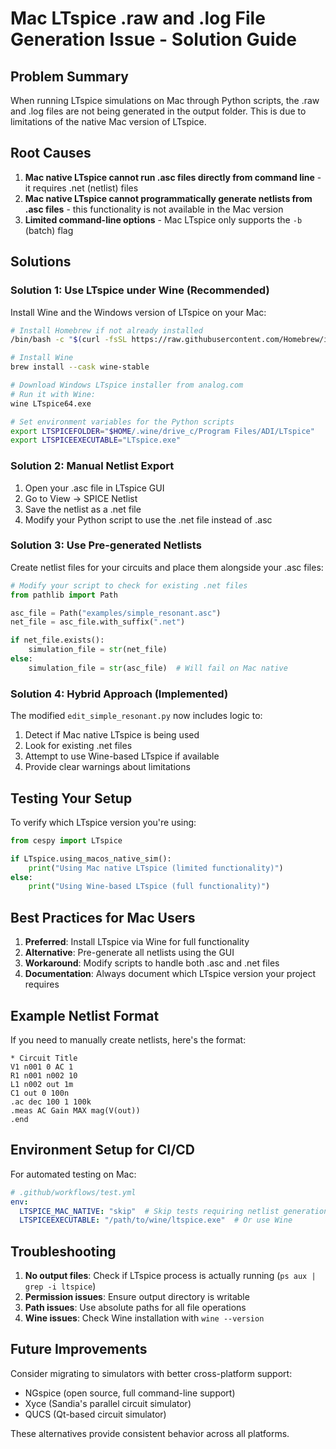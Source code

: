 # Mac LTspice .raw and .log File Generation Issue - Solution Guide

## Problem Summary

When running LTspice simulations on Mac through Python scripts, the .raw and .log files are not being generated in the output folder. This is due to limitations of the native Mac version of LTspice.

## Root Causes

1. **Mac native LTspice cannot run .asc files directly from command line** - it requires .net (netlist) files
2. **Mac native LTspice cannot programmatically generate netlists from .asc files** - this functionality is not available in the Mac version
3. **Limited command-line options** - Mac LTspice only supports the `-b` (batch) flag

## Solutions

### Solution 1: Use LTspice under Wine (Recommended)

Install Wine and the Windows version of LTspice on your Mac:

```bash
# Install Homebrew if not already installed
/bin/bash -c "$(curl -fsSL https://raw.githubusercontent.com/Homebrew/install/HEAD/install.sh)"

# Install Wine
brew install --cask wine-stable

# Download Windows LTspice installer from analog.com
# Run it with Wine:
wine LTspice64.exe

# Set environment variables for the Python scripts
export LTSPICEFOLDER="$HOME/.wine/drive_c/Program Files/ADI/LTspice"
export LTSPICEEXECUTABLE="LTspice.exe"
```

### Solution 2: Manual Netlist Export

1. Open your .asc file in LTspice GUI
2. Go to View → SPICE Netlist
3. Save the netlist as a .net file
4. Modify your Python script to use the .net file instead of .asc

### Solution 3: Use Pre-generated Netlists

Create netlist files for your circuits and place them alongside your .asc files:

```python
# Modify your script to check for existing .net files
from pathlib import Path

asc_file = Path("examples/simple_resonant.asc")
net_file = asc_file.with_suffix(".net")

if net_file.exists():
    simulation_file = str(net_file)
else:
    simulation_file = str(asc_file)  # Will fail on Mac native
```

### Solution 4: Hybrid Approach (Implemented)

The modified `edit_simple_resonant.py` now includes logic to:

1. Detect if Mac native LTspice is being used
2. Look for existing .net files
3. Attempt to use Wine-based LTspice if available
4. Provide clear warnings about limitations

## Testing Your Setup

To verify which LTspice version you're using:

```python
from cespy import LTspice

if LTspice.using_macos_native_sim():
    print("Using Mac native LTspice (limited functionality)")
else:
    print("Using Wine-based LTspice (full functionality)")
```

## Best Practices for Mac Users

1. **Preferred**: Install LTspice via Wine for full functionality
2. **Alternative**: Pre-generate all netlists using the GUI
3. **Workaround**: Modify scripts to handle both .asc and .net files
4. **Documentation**: Always document which LTspice version your project requires

## Example Netlist Format

If you need to manually create netlists, here's the format:

```spice
* Circuit Title
V1 n001 0 AC 1
R1 n001 n002 10
L1 n002 out 1m
C1 out 0 100n
.ac dec 100 1 100k
.meas AC Gain MAX mag(V(out))
.end
```

## Environment Setup for CI/CD

For automated testing on Mac:

```yaml
# .github/workflows/test.yml
env:
  LTSPICE_MAC_NATIVE: "skip"  # Skip tests requiring netlist generation
  LTSPICEEXECUTABLE: "/path/to/wine/ltspice.exe"  # Or use Wine
```

## Troubleshooting

1. **No output files**: Check if LTspice process is actually running (`ps aux | grep -i ltspice`)
2. **Permission issues**: Ensure output directory is writable
3. **Path issues**: Use absolute paths for all file operations
4. **Wine issues**: Check Wine installation with `wine --version`

## Future Improvements

Consider migrating to simulators with better cross-platform support:

- NGspice (open source, full command-line support)
- Xyce (Sandia's parallel circuit simulator)
- QUCS (Qt-based circuit simulator)

These alternatives provide consistent behavior across all platforms.
